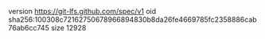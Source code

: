 version https://git-lfs.github.com/spec/v1
oid sha256:100308c72162750678966894830b8da26fe4669785fc2358886cab76ab6cc745
size 12928
